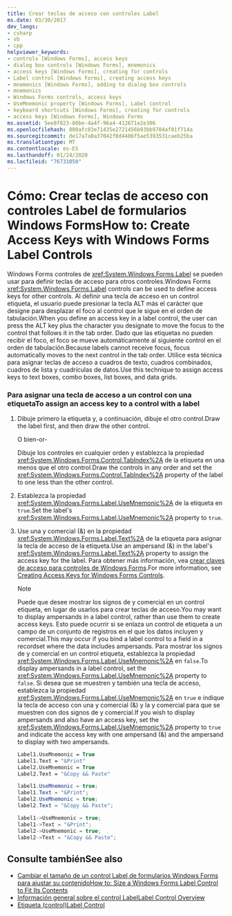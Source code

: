 ```yaml
---
title: Crear teclas de acceso con controles Label
ms.date: 03/30/2017
dev_langs:
- csharp
- vb
- cpp
helpviewer_keywords:
- controls [Windows Forms], access keys
- dialog box controls [Windows Forms], mnemonics
- access keys [Windows Forms], creating for controls
- Label control [Windows Forms], creating access keys
- mnemonics [Windows Forms], adding to dialog box controls
- mnemonics
- Windows Forms controls, access keys
- UseMnemonic property [Windows Forms], Label control
- keyboard shortcuts [Windows Forms], creating for controls
- access keys [Windows Forms], Windows Forms
ms.assetid: 5ee8f823-80be-4a4f-96a4-412671e2e306
ms.openlocfilehash: 800afc03e71435e2721456b93bb9704af01f714a
ms.sourcegitcommit: de17a7a0a37042f0d4406f5ae5393531caeb25ba
ms.translationtype: MT
ms.contentlocale: es-ES
ms.lasthandoff: 01/24/2020
ms.locfileid: "76731050"
---
```

# <a name="how-to-create-access-keys-with-windows-forms-label-controls"></a><span data-ttu-id="288c6-102">Cómo: Crear teclas de acceso con controles Label de formularios Windows Forms</span><span class="sxs-lookup"><span data-stu-id="288c6-102">How to: Create Access Keys with Windows Forms Label Controls</span></span>
<span data-ttu-id="288c6-103">Windows Forms controles de <xref:System.Windows.Forms.Label> se pueden usar para definir teclas de acceso para otros controles.</span><span class="sxs-lookup"><span data-stu-id="288c6-103">Windows Forms <xref:System.Windows.Forms.Label> controls can be used to define access keys for other controls.</span></span> <span data-ttu-id="288c6-104">Al definir una tecla de acceso en un control etiqueta, el usuario puede presionar la tecla ALT más el carácter que designe para desplazar el foco al control que le sigue en el orden de tabulación.</span><span class="sxs-lookup"><span data-stu-id="288c6-104">When you define an access key in a label control, the user can press the ALT key plus the character you designate to move the focus to the control that follows it in the tab order.</span></span> <span data-ttu-id="288c6-105">Dado que las etiquetas no pueden recibir el foco, el foco se mueve automáticamente al siguiente control en el orden de tabulación.</span><span class="sxs-lookup"><span data-stu-id="288c6-105">Because labels cannot receive focus, focus automatically moves to the next control in the tab order.</span></span> <span data-ttu-id="288c6-106">Utilice esta técnica para asignar teclas de acceso a cuadros de texto, cuadros combinados, cuadros de lista y cuadrículas de datos.</span><span class="sxs-lookup"><span data-stu-id="288c6-106">Use this technique to assign access keys to text boxes, combo boxes, list boxes, and data grids.</span></span>  
  
### <a name="to-assign-an-access-key-to-a-control-with-a-label"></a><span data-ttu-id="288c6-107">Para asignar una tecla de acceso a un control con una etiqueta</span><span class="sxs-lookup"><span data-stu-id="288c6-107">To assign an access key to a control with a label</span></span>  
  
1. <span data-ttu-id="288c6-108">Dibuje primero la etiqueta y, a continuación, dibuje el otro control.</span><span class="sxs-lookup"><span data-stu-id="288c6-108">Draw the label first, and then draw the other control.</span></span>  
  
     <span data-ttu-id="288c6-109">O bien</span><span class="sxs-lookup"><span data-stu-id="288c6-109">-or-</span></span>  
  
     <span data-ttu-id="288c6-110">Dibuje los controles en cualquier orden y establezca la propiedad <xref:System.Windows.Forms.Control.TabIndex%2A> de la etiqueta en una menos que el otro control.</span><span class="sxs-lookup"><span data-stu-id="288c6-110">Draw the controls in any order and set the <xref:System.Windows.Forms.Control.TabIndex%2A> property of the label to one less than the other control.</span></span>  
  
2. <span data-ttu-id="288c6-111">Establezca la propiedad <xref:System.Windows.Forms.Label.UseMnemonic%2A> de la etiqueta en `true`.</span><span class="sxs-lookup"><span data-stu-id="288c6-111">Set the label's <xref:System.Windows.Forms.Label.UseMnemonic%2A> property to `true`.</span></span>  
  
3. <span data-ttu-id="288c6-112">Use una y comercial (&) en la propiedad <xref:System.Windows.Forms.Label.Text%2A> de la etiqueta para asignar la tecla de acceso de la etiqueta.</span><span class="sxs-lookup"><span data-stu-id="288c6-112">Use an ampersand (&) in the label's <xref:System.Windows.Forms.Label.Text%2A> property to assign the access key for the label.</span></span> <span data-ttu-id="288c6-113">Para obtener más información, vea [crear claves de acceso para controles de Windows Forms](how-to-create-access-keys-for-windows-forms-controls.md).</span><span class="sxs-lookup"><span data-stu-id="288c6-113">For more information, see [Creating Access Keys for Windows Forms Controls](how-to-create-access-keys-for-windows-forms-controls.md).</span></span>  
  
    > [!NOTE]
    > <span data-ttu-id="288c6-114">Puede que desee mostrar los signos de y comercial en un control etiqueta, en lugar de usarlos para crear teclas de acceso.</span><span class="sxs-lookup"><span data-stu-id="288c6-114">You may want to display ampersands in a label control, rather than use them to create access keys.</span></span> <span data-ttu-id="288c6-115">Esto puede ocurrir si se enlaza un control de etiqueta a un campo de un conjunto de registros en el que los datos incluyen y comercial.</span><span class="sxs-lookup"><span data-stu-id="288c6-115">This may occur if you bind a label control to a field in a recordset where the data includes ampersands.</span></span> <span data-ttu-id="288c6-116">Para mostrar los signos de y comercial en un control etiqueta, establezca la propiedad <xref:System.Windows.Forms.Label.UseMnemonic%2A> en `false`.</span><span class="sxs-lookup"><span data-stu-id="288c6-116">To display ampersands in a label control, set the <xref:System.Windows.Forms.Label.UseMnemonic%2A> property to `false`.</span></span> <span data-ttu-id="288c6-117">Si desea que se muestren y también una tecla de acceso, establezca la propiedad <xref:System.Windows.Forms.Label.UseMnemonic%2A> en `true` e indique la tecla de acceso con una y comercial (&) y la y comercial para que se muestren con dos signos de y comercial.</span><span class="sxs-lookup"><span data-stu-id="288c6-117">If you wish to display ampersands and also have an access key, set the <xref:System.Windows.Forms.Label.UseMnemonic%2A> property to `true` and indicate the access key with one ampersand (&) and the ampersand to display with two ampersands.</span></span>  
  
    ```vb  
    Label1.UseMnemonic = True  
    Label1.Text = "&Print"  
    Label2.UseMnemonic = True  
    Label2.Text = "&Copy && Paste"  
    ```  
  
    ```csharp  
    label1.UseMnemonic = true;  
    label1.Text = "&Print";  
    label2.UseMnemonic = true;  
    label2.Text = "&Copy && Paste";  
    ```  
  
    ```cpp  
    label1->UseMnemonic = true;  
    label1->Text = "&Print";  
    label2->UseMnemonic = true;  
    label2->Text = "&Copy && Paste";  
    ```  
  
## <a name="see-also"></a><span data-ttu-id="288c6-118">Consulte también</span><span class="sxs-lookup"><span data-stu-id="288c6-118">See also</span></span>

- [<span data-ttu-id="288c6-119">Cambiar el tamaño de un control Label de formularios Windows Forms para ajustar su contenido</span><span class="sxs-lookup"><span data-stu-id="288c6-119">How to: Size a Windows Forms Label Control to Fit Its Contents</span></span>](how-to-size-a-windows-forms-label-control-to-fit-its-contents.md)
- [<span data-ttu-id="288c6-120">Información general sobre el control Label</span><span class="sxs-lookup"><span data-stu-id="288c6-120">Label Control Overview</span></span>](label-control-overview-windows-forms.md)
- [<span data-ttu-id="288c6-121">Etiqueta (control)</span><span class="sxs-lookup"><span data-stu-id="288c6-121">Label Control</span></span>](label-control-windows-forms.md)
